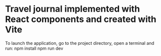 # Travel journal implemented with React components and created with Vite

To launch the application, go to the project directory, open a terminal and run:
npm install
npm run dev
